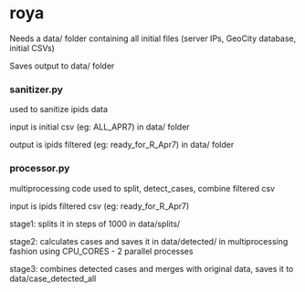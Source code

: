 # roya

Needs a data/ folder containing all initial files (server IPs, GeoCity database, initial CSVs)

Saves output to data/ folder

### sanitizer.py
used to sanitize ipids data

input is initial csv (eg: ALL_APR7) in data/ folder

output is ipids filtered (eg: ready_for_R_Apr7) in data/ folder


### processor.py
multiprocessing code used to split, detect_cases, combine filtered csv

input is ipids filtered csv (eg: ready_for_R_Apr7)

stage1: splits it in steps of 1000 in data/splits/

stage2: calculates cases and saves it in data/detected/ in multiprocessing fashion using CPU_CORES - 2 parallel processes

stage3: combines detected cases and merges with original data, saves it to data/case_detected_all


